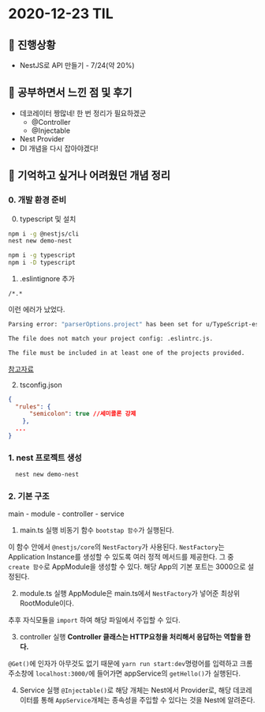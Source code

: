 # 2020-12-23 TIL

## 🐾 진행상황
 - NestJS로 API 만들기 - 7/24(약 20%)

## 🍜 공부하면서 느낀 점 및 후기
- 데코레이터 짱많네! 한 번 정리가 필요하겠군
  - @Controller
  - @Injectable
- Nest Provider
- DI 개념을 다시 잡아야겠다!

## 🍧 기억하고 싶거나 어려웠던 개념 정리

### 0. 개발 환경 준비
0. typescript 및 설치
```bash
npm i -g @nestjs/cli
nest new demo-nest

npm i -g typescript
npm i -D typescript
```

1. .eslintignore 추가
```
/*.*
```

이런 에러가 났었다.
```bash
Parsing error: "parserOptions.project" has been set for u/TypeScript-eslint/parser.

The file does not match your project config: .eslintrc.js.

The file must be included in at least one of the projects provided.
```

[참고자료](https://www.it-swarm-ko.tech/ko/typescript/%EC%99%9C-typescripteslint-parser%EA%B0%80-tsconfigjson%EC%97%90-%EA%B5%AC%EC%84%B1%EB%90%9C-%ED%8C%8C%EC%9D%BC-%EC%9D%B4%EC%99%B8%EC%9D%98-%ED%8C%8C%EC%9D%BC%EC%9D%84-%ED%8F%AC%ED%95%A8%ED%95%A9%EB%8B%88%EA%B9%8C/816718051/)

2. tsconfig.json
```json
{
  "rules": {
      "semicolon": true //세미콜론 강제
    },
  ...
}
```


### 1. nest 프로젝트 생성
```bash
  nest new demo-nest
```

### 2. 기본 구조
main - module - controller - service

1. main.ts 실행
비동기 함수 `bootstap 함수`가 실행된다.

이 함수 안에서 `@nestjs/core`의 `NestFactory`가 사용된다. `NestFactory`는 Application Instance를 생성할 수 있도록 여러 정적 메서드를 제공한다. 그 중 `create 함수`로 AppModule을 생성할 수 있다. 해당 App의 기본 포트는 3000으로 설정된다.

2. module.ts 실행
AppModule은 main.ts에서 `NestFactory`가 넣어준 최상위 RootModule이다.

추후 자식모듈을 `import` 하여 해당 파일에서 주입할 수 있다. 

3. controller 실행
<b>Controller 클래스는 HTTP요청을 처리해서 응답하는 역할을 한다.</b>

`@Get()`에 인자가 아무것도 없기 때문에 `yarn run start:dev`명령어를 입력하고 크롬 주소창에 `localhost:3000/`에 들어가면 appService의 `getHello()`가 실행된다.

4. Service 실행
`@Injectable()`로 해당 개체는 Nest에서 Provider로, 해당 데코레이터를 통해 `AppService`개체는 종속성을 주입할 수 있다는 것을 Nest에 알려준다.


